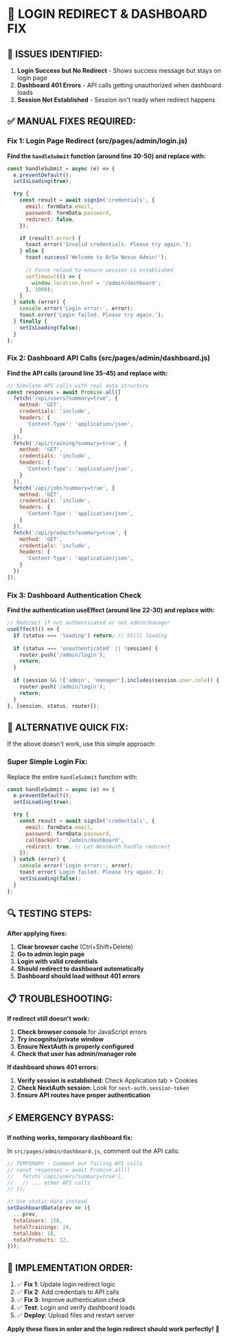 # 🔧 **LOGIN REDIRECT & DASHBOARD FIX**

## 🎯 **ISSUES IDENTIFIED:**

1. **Login Success but No Redirect** - Shows success message but stays on login page
2. **Dashboard 401 Errors** - API calls getting unauthorized when dashboard loads
3. **Session Not Established** - Session isn't ready when redirect happens

## ✅ **MANUAL FIXES REQUIRED:**

### **Fix 1: Login Page Redirect (src/pages/admin/login.js)**

**Find the `handleSubmit` function (around line 30-50) and replace with:**

```javascript
const handleSubmit = async (e) => {
  e.preventDefault();
  setIsLoading(true);

  try {
    const result = await signIn('credentials', {
      email: formData.email,
      password: formData.password,
      redirect: false,
    });

    if (result?.error) {
      toast.error('Invalid credentials. Please try again.');
    } else {
      toast.success('Welcome to ArSa Nexus Admin!');
      
      // Force reload to ensure session is established
      setTimeout(() => {
        window.location.href = '/admin/dashboard';
      }, 1000);
    }
  } catch (error) {
    console.error('Login error:', error);
    toast.error('Login failed. Please try again.');
  } finally {
    setIsLoading(false);
  }
};
```

### **Fix 2: Dashboard API Calls (src/pages/admin/dashboard.js)**

**Find the API calls (around line 35-45) and replace with:**

```javascript
// Simulate API calls with real data structure
const responses = await Promise.all([
  fetch('/api/users?summary=true', {
    method: 'GET',
    credentials: 'include',
    headers: {
      'Content-Type': 'application/json',
    }
  }),
  fetch('/api/training?summary=true', {
    method: 'GET',
    credentials: 'include',
    headers: {
      'Content-Type': 'application/json',
    }
  }),
  fetch('/api/jobs?summary=true', {
    method: 'GET',
    credentials: 'include',
    headers: {
      'Content-Type': 'application/json',
    }
  }),
  fetch('/api/products?summary=true', {
    method: 'GET',
    credentials: 'include',
    headers: {
      'Content-Type': 'application/json',
    }
  })
]);
```

### **Fix 3: Dashboard Authentication Check**

**Find the authentication useEffect (around line 22-30) and replace with:**

```javascript
// Redirect if not authenticated or not admin/manager
useEffect(() => {
  if (status === 'loading') return; // Still loading
  
  if (status === 'unauthenticated' || !session) {
    router.push('/admin/login');
    return;
  }
  
  if (session && !['admin', 'manager'].includes(session.user.role)) {
    router.push('/admin/login');
    return;
  }
}, [session, status, router]);
```

## 🚀 **ALTERNATIVE QUICK FIX:**

If the above doesn't work, use this simple approach:

### **Super Simple Login Fix:**

Replace the entire `handleSubmit` function with:

```javascript
const handleSubmit = async (e) => {
  e.preventDefault();
  setIsLoading(true);

  try {
    const result = await signIn('credentials', {
      email: formData.email,
      password: formData.password,
      callbackUrl: '/admin/dashboard',
      redirect: true, // Let NextAuth handle redirect
    });
  } catch (error) {
    console.error('Login error:', error);
    toast.error('Login failed. Please try again.');
    setIsLoading(false);
  }
};
```

## 🔍 **TESTING STEPS:**

**After applying fixes:**

1. **Clear browser cache** (Ctrl+Shift+Delete)
2. **Go to admin login page**
3. **Login with valid credentials**
4. **Should redirect to dashboard automatically**
5. **Dashboard should load without 401 errors**

## 📋 **TROUBLESHOOTING:**

**If redirect still doesn't work:**

1. **Check browser console** for JavaScript errors
2. **Try incognito/private window**
3. **Ensure NextAuth is properly configured**
4. **Check that user has admin/manager role**

**If dashboard shows 401 errors:**

1. **Verify session is established**: Check Application tab > Cookies
2. **Check NextAuth session**: Look for `next-auth.session-token`
3. **Ensure API routes have proper authentication**

## ⚡ **EMERGENCY BYPASS:**

**If nothing works, temporary dashboard fix:**

In `src/pages/admin/dashboard.js`, comment out the API calls:

```javascript
// TEMPORARY - Comment out failing API calls
// const responses = await Promise.all([
//   fetch('/api/users?summary=true'),
//   // ... other API calls
// ]);

// Use static data instead
setDashboardData(prev => ({
  ...prev,
  totalUsers: 156,
  totalTrainings: 24,
  totalJobs: 18,
  totalProducts: 12,
}));
```

## 🎯 **IMPLEMENTATION ORDER:**

1. ✅ **Fix 1**: Update login redirect logic
2. ✅ **Fix 2**: Add credentials to API calls  
3. ✅ **Fix 3**: Improve authentication check
4. ✅ **Test**: Login and verify dashboard loads
5. ✅ **Deploy**: Upload files and restart server

**Apply these fixes in order and the login redirect should work perfectly!** 🚀 